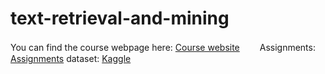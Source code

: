# text-retrieval-and-mining
You can find the course webpage here: [Course website](https://canvas.uva.nl/courses/46465)　　
Assignments: [Assignments](https://canvas.uva.nl/courses/46465/assignments)
dataset: [Kaggle](https://www.kaggle.com/datasets/hgultekin/bbcnewsarchive/data)

